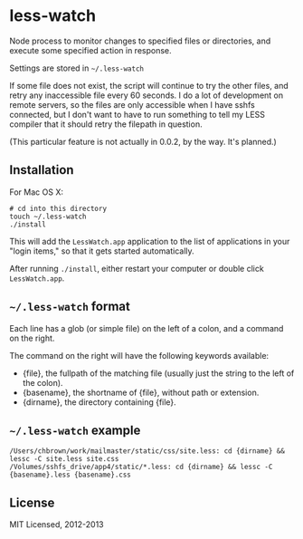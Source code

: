 # less-watch

Node process to monitor changes to specified files or directories, and execute
some specified action in response.

Settings are stored in `~/.less-watch`

If some file does not exist, the script will continue to try the other files,
and retry any inaccessible file every 60 seconds. I do a lot of development on
remote servers, so the files are only accessible when I have sshfs connected,
but I don't want to have to run something to tell my LESS compiler that it
should retry the filepath in question.

(This particular feature is not actually in 0.0.2, by the way. It's planned.)

## Installation

For Mac OS X:

    # cd into this directory
    touch ~/.less-watch
    ./install

This will add the `LessWatch.app` application to the list of applications in your "login items,"
so that it gets started automatically.

After running `./install`, either restart your computer or double click `LessWatch.app`.

## `~/.less-watch` format

Each line has a glob (or simple file) on the left of a colon, and a command on
the right.

The command on the right will have the following keywords available:

- {file}, the fullpath of the matching file (usually just the string to the left
  of the colon).
- {basename}, the shortname of {file}, without path or extension.
- {dirname}, the directory containing {file}.

## `~/.less-watch` example

    /Users/chbrown/work/mailmaster/static/css/site.less: cd {dirname} && lessc -C site.less site.css
    /Volumes/sshfs_drive/app4/static/*.less: cd {dirname} && lessc -C {basename}.less {basename}.css

## License

MIT Licensed, 2012-2013

